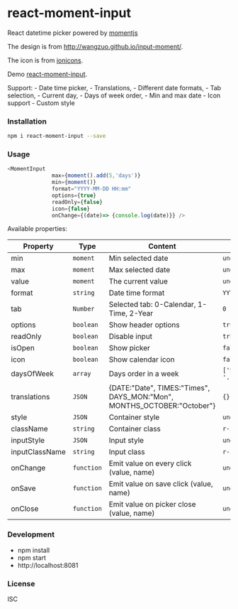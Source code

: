 # react-moment-input

React datetime picker powered by [momentjs](http://momentjs.com)

The design is from http://wangzuo.github.io/input-moment/.

The icon is from [ionicons](http://ionicons.com/).

Demo [react-moment-input](https://kenanberbic.bitbucket.io/react-moment-input/).

Support:
    -   Date time picker,
    -   Translations,
    -   Different date formats,
    -   Tab selection,
    -   Current day,
    -   Days of week order,
    -   Min and max date
    -   Icon support
    -   Custom style

### Installation
``` sh
npm i react-moment-input --save
```

### Usage
``` javascript
<MomentInput
              max={moment().add(5,'days')}
              min={moment()}
              format="YYYY-MM-DD HH:mm"
              options={true}
              readOnly={false}
              icon={false}
              onChange={(date)=> {console.log(date)}} />
```

Available properties:

| Property | Type | Content  | Default Value |
| --- | --- | --- | --- |
| min | `moment` | Min selected date | `undefined`
| max | `moment` | Max selected date | `undefined`
| value | `moment` | The current value | `undefined`
| format | `string` | Date time format | `YYYY-MM-DD HH:mm`
| tab | `Number` | Selected tab: 0-Calendar, 1-Time, 2-Year  | `0`
| options | `boolean` | Show header options  | `true`
| readOnly | `boolean` | Disable input  | `true`
| isOpen | `boolean` | Show picker  | `false`
| icon | `boolean` | Show calendar icon  | `false`
| daysOfWeek | `array` | Days order in a week  | `['Sun','Mon','Tue', '...']`
| translations | `JSON` | {DATE:"Date", TIMES:"Times", DAYS_MON:"Mon", MONTHS_OCTOBER:"October"}  | `{}`
| style | `JSON` | Container style  | `undefined`
| className | `string` | Container class  | `r-input-group`
| inputStyle | `JSON` | Input style  | `undefined`
| inputClassName | `string` | Input class | `r-input`
| onChange | `function` | Emit value on every click (value, name) | `undefined`
| onSave | `function` | Emit value on save click (value, name)  | `undefined`
| onClose | `function` | Emit value on picker close (value, name)  | `undefined`

### Development
- npm install
- npm start
- http://localhost:8081

### License
ISC